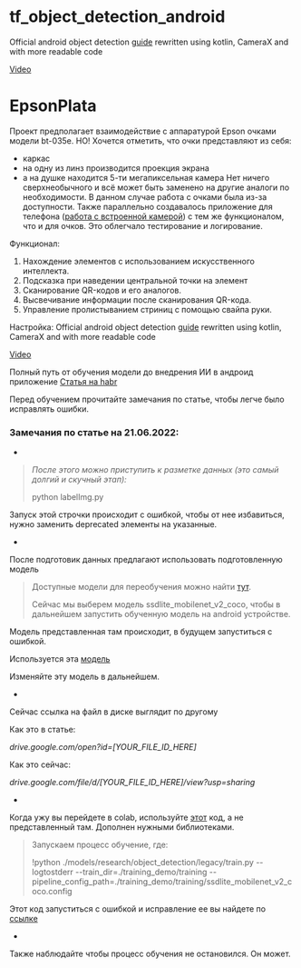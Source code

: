 # tf_object_detection_android

Official android object detection [guide](https://www.tensorflow.org/lite/models/object_detection/overview)
 rewritten using kotlin, CameraX and with more readable code

[Video](https://www.youtube.com/watch?v=GXtiLAjPlHg)

# EpsonPlata

Проект предполагает взаимодействие с аппаратурой Epson очками модели bt-035e.
НО! Хочется отметить, что очки представляют из себя:
* каркас
* на одну из линз производится проекция экрана
* а на душке находится 5-ти мегапиксельная камера
Нет ничего сверхнеобычного и всё может быть заменено на другие аналоги по необходимости. В данном случае работа с очками была из-за доступности.
Также параллельно создавалось приложение для телефона ([работа с встроенной камерой](https://github.com/MrApple100/DetectionObjectDeviceCamera.git)) с тем же функционалом, что и для очков. Это облегчало тестирование и логирование.

Функционал:
1) Нахождение элементов с использованием искусственного интеллекта.
2) Подсказка при наведении центральной точки на элемент
3) Сканирование QR-кодов и его аналогов.
4) Высвечивание информации после сканирования QR-кода.
5) Управление пролистыванием стриниц с помощью свайпа руки.


Настройка:
Official android object detection [guide](https://www.tensorflow.org/lite/models/object_detection/overview)
 rewritten using kotlin, CameraX and with more readable code

[Video](https://www.youtube.com/watch?v=GXtiLAjPlHg)

Полный путь от обучения модели до внедрения ИИ в андроид приложение
[Статья на habr](https://habr.com/ru/company/redmadrobot/blog/488210/)

Перед обучением прочитайте замечания по статье, чтобы легче было исправлять ошибки.

### Замечания по статье на 21.06.2022:

* 
> *После этого можно приступить к разметке данных (это самый долгий и скучный этап):*
> 
> python labelImg.py

Запуск этой строчки происходит с ошибкой, чтобы от нее избавиться, нужно заменить deprecated элементы на указанные.

*
После подготовик данных предлагают использовать подготовленную модель

>Доступные модели для переобучения можно найти [тут](https://github.com/tensorflow/models/blob/master/research/object_detection/g3doc/detection_model_zoo.md).
>
>Сейчас мы выберем модель ssdlite_mobilenet_v2_coco, чтобы в дальнейшем запустить обученную модель на android устройстве.

Модель представленная там происходит, в будущем запуститься с ошибкой.

Используется эта [модель](https://github.com/tensorflow/models/blob/master/research/object_detection/samples/configs/ssdlite_mobilenet_v2_coco.config)

Изменяйте эту модель в дальнейшем.

*
Сейчас ссылка на файл в диске выглядит по другому

Как это в статье:

*drive.google.com/open?id=[YOUR_FILE_ID_HERE]*

Как это сейчас:

*drive.google.com/file/d/[YOUR_FILE_ID_HERE]/view?usp=sharing*

*
Когда ужу вы перейдете в colab, используйте [этот](https://colab.research.google.com/drive/1caxlJWjvR11zh1deD9SB3ntdJ1IKIH2B#scrollTo=3MGgu9GNfCow) код, а не представленный там. Дополнен нужными библиотеками.

>Запускаем процесс обучение, где:
>
>!python ./models/research/object_detection/legacy/train.py --logtostderr --train_dir=./training_demo/training --pipeline_config_path=./training_demo/training/ssdlite_mobilenet_v2_coco.config

Этот код запуститься с ошибкой и исправление ее вы найдете по [ссылке](https://github.com/tensorflow/models/issues/9706)

*
Также наблюдайте чтобы процесс обучения не остановился. Он может.


